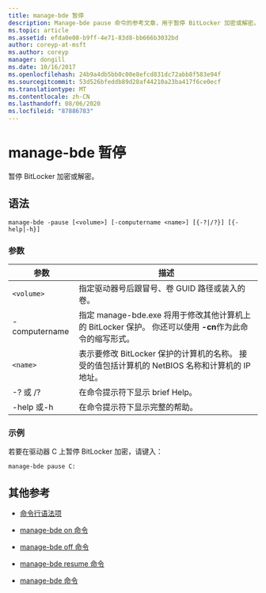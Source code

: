 ```yaml
---
title: manage-bde 暂停
description: Manage-bde pause 命令的参考文章，用于暂停 BitLocker 加密或解密。
ms.topic: article
ms.assetid: efda0e08-b9ff-4e71-83d8-bb666b3032bd
author: coreyp-at-msft
ms.author: coreyp
manager: dongill
ms.date: 10/16/2017
ms.openlocfilehash: 24b9a4db5bb0c00e8efcd831dc72abb8f583e94f
ms.sourcegitcommit: 53d526bfeddb89d28af44210a23ba417f6ce0ecf
ms.translationtype: MT
ms.contentlocale: zh-CN
ms.lasthandoff: 08/06/2020
ms.locfileid: "87886783"
---
```

# <a name="manage-bde-pause"></a>manage-bde 暂停

暂停 BitLocker 加密或解密。

## <a name="syntax"></a>语法

```
manage-bde -pause [<volume>] [-computername <name>] [{-?|/?}] [{-help|-h}]
```

### <a name="parameters"></a>参数

| 参数 | 描述 |
| --------- | ----------- |
| `<volume>` | 指定驱动器号后跟冒号、卷 GUID 路径或装入的卷。 |
| -computername | 指定 manage-bde.exe 将用于修改其他计算机上的 BitLocker 保护。 你还可以使用 **-cn**作为此命令的缩写形式。 |
| `<name>` | 表示要修改 BitLocker 保护的计算机的名称。 接受的值包括计算机的 NetBIOS 名称和计算机的 IP 地址。 |
| -? 或 /? | 在命令提示符下显示 brief Help。 |
| -help 或-h | 在命令提示符下显示完整的帮助。 |

### <a name="examples"></a>示例

若要在驱动器 C 上暂停 BitLocker 加密，请键入：

```
manage-bde pause C:
```

## <a name="additional-references"></a>其他参考

- [命令行语法项](command-line-syntax-key.md)

- [manage-bde on 命令](manage-bde-on.md)

- [manage-bde off 命令](manage-bde-off.md)

- [manage-bde resume 命令](manage-bde-resume.md)

- [manage-bde 命令](manage-bde.md)
